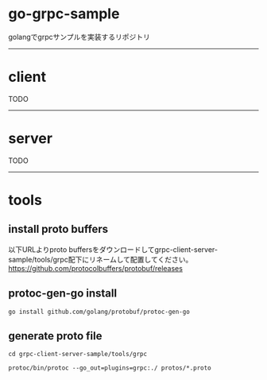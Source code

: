 # go-grpc-sample
golangでgrpcサンプルを実装するリポジトリ

--- 

# client
TODO

---

# server
TODO

---

# tools

## install proto buffers

以下URLよりproto buffersをダウンロードしてgrpc-client-server-sample/tools/grpc配下にリネームして配置してください。
https://github.com/protocolbuffers/protobuf/releases

## protoc-gen-go install 

```
go install github.com/golang/protobuf/protoc-gen-go
```

## generate proto file

```
cd grpc-client-server-sample/tools/grpc

protoc/bin/protoc --go_out=plugins=grpc:./ protos/*.proto
```

